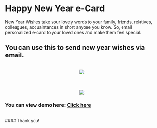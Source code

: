 # Happy New Year e-Card
New Year Wishes take your lovely words to your family, friends, relatives, colleagues, acquaintances in short anyone you know. 
So, email personalized e-card to your loved ones and make them feel special. 

## You can use this to send new year wishes via email.
<p align="center">
<br/>
<img src="https://github.com/vinitshahdeo/Happy-New-Year-Wish/blob/master/home%20page.PNG"/>
<br/><br/><br/><br/>
<img src="https://github.com/vinitshahdeo/Happy-New-Year-Wish/blob/master/greetings.PNG"/>
<br/>
</p>

### You can view demo here: <a href="http://vinitshahdeo.com/2017/" target="_blank"/>Click here</a>
<br/>
#### Thank you!
